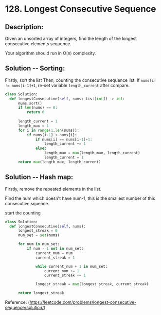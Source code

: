 # 128. Longest Consecutive Sequence
## Description:
Given an unsorted array of integers, find the length of the longest consecutive elements sequence.

Your algorithm should run in O(n) complexity.

## Solution -- Sorting:
  Firstly, sort the list
  Then, counting the consecutive sequence list. If ```nums[i] != nums[i-1]+1```, re-set variable ```length_current``` after compare.
  
  ```python
  class Solution:
    def longestConsecutive(self, nums: List[int]) -> int:
        nums.sort()
        if len(nums) == 0:
            return 0
        
        length_current = 1
        length_max = 1
        for i in range(1,len(nums)):
            if nums[i-1] < nums[i]:
                if nums[i] == nums[i-1]+1:
                    length_current += 1
                else:
                    length_max = max(length_max, length_current)
                    length_current = 1
        return max(length_max, length_current)
  ```

## Solution -- Hash map:
  Firstly, remove the repeated elements in the list.
  
  Find the num which doesn't have num-1, this is the smallest number of this consecutive squence.
  
  start the counting
  
  ```python
  class Solution:
    def longestConsecutive(self, nums):
        longest_streak = 0
        num_set = set(nums)

        for num in num_set:
            if num - 1 not in num_set:
                current_num = num
                current_streak = 1

                while current_num + 1 in num_set:
                    current_num += 1
                    current_streak += 1

                longest_streak = max(longest_streak, current_streak)

        return longest_streak
  ```
  
  Reference: (https://leetcode.com/problems/longest-consecutive-sequence/solution/)
